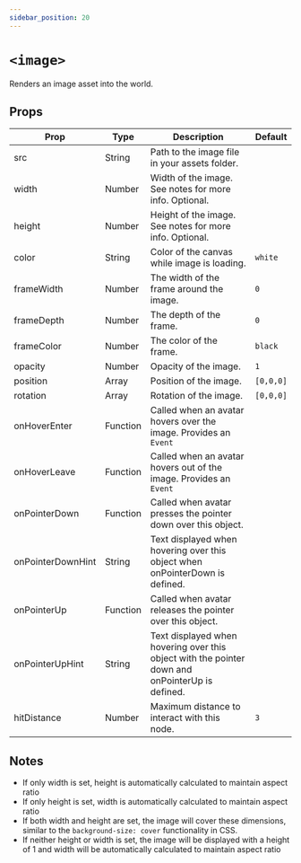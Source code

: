 ```yaml
---
sidebar_position: 20
---
```


# `<image>`

Renders an image asset into the world.

## Props

| Prop              | Type     | Description                                                                                     | Default   |
| ----------------- | -------- | ----------------------------------------------------------------------------------------------- | --------- |
| src               | String   | Path to the image file in your assets folder.                                                   |
| width             | Number   | Width of the image. See notes for more info. Optional.                                          |
| height            | Number   | Height of the image. See notes for more info. Optional.                                         |
| color             | String   | Color of the canvas while image is loading.                                                     | `white`   |
| frameWidth        | Number   | The width of the frame around the image.                                                        | `0`       |
| frameDepth        | Number   | The depth of the frame.                                                                         | `0`       |
| frameColor        | Number   | The color of the frame.                                                                         | `black`   |
| opacity           | Number   | Opacity of the image.                                                                           | `1`       |
| position          | Array    | Position of the image.                                                                          | `[0,0,0]` |
| rotation          | Array    | Rotation of the image.                                                                          | `[0,0,0]` |
| onHoverEnter      | Function | Called when an avatar hovers over the image. Provides an `Event`                                |           |
| onHoverLeave      | Function | Called when an avatar hovers out of the image. Provides an `Event`                              |           |
| onPointerDown     | Function | Called when avatar presses the pointer down over this object.                                   |           |
| onPointerDownHint | String   | Text displayed when hovering over this object when onPointerDown is defined.                    |           |
| onPointerUp       | Function | Called when avatar releases the pointer over this object.                                       |           |
| onPointerUpHint   | String   | Text displayed when hovering over this object with the pointer down and onPointerUp is defined. |           |
| hitDistance       | Number   | Maximum distance to interact with this node.                                                    | `3`       |

## Notes

- If only width is set, height is automatically calculated to maintain aspect ratio
- If only height is set, width is automatically calculated to maintain aspect ratio
- If both width and height are set, the image will cover these dimensions, similar to the `background-size: cover` functionality in CSS.
- If neither height or width is set, the image will be displayed with a height of 1 and width will be automatically calculated to maintain aspect ratio
